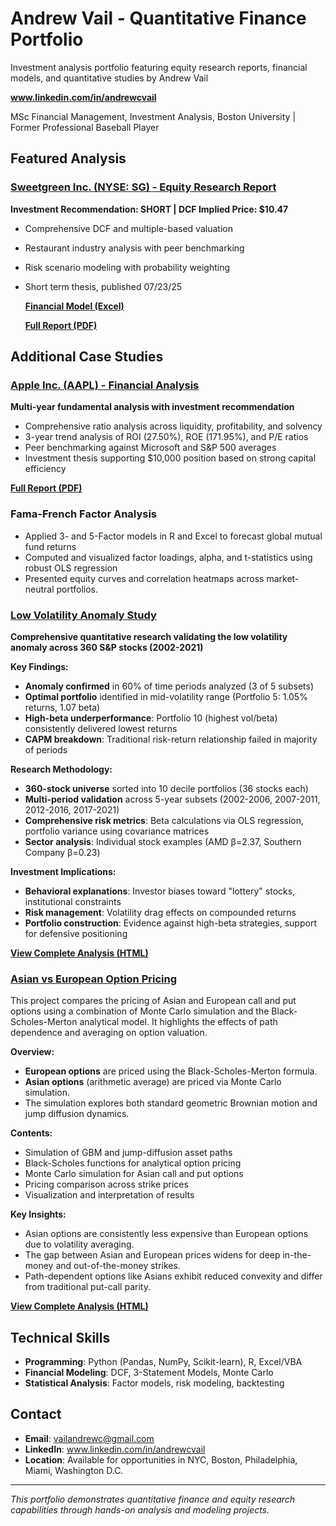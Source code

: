 # Andrew Vail - Quantitative Finance Portfolio
Investment analysis portfolio featuring equity research reports, financial models, and quantitative studies by Andrew Vail

**www.linkedin.com/in/andrewcvail**

MSc Financial Management, Investment Analysis, Boston University | Former Professional Baseball Player

## Featured Analysis

### [Sweetgreen Inc. (NYSE: SG) - Equity Research Report](./Sweetgreen_Equity_Research_Report.pdf)
**Investment Recommendation: SHORT | DCF Implied Price: $10.47**
- Comprehensive DCF and multiple-based valuation
- Restaurant industry analysis with peer benchmarking
- Risk scenario modeling with probability weighting
- Short term thesis, published 07/23/25

  **[Financial Model (Excel)](./Sweetgreen_Financial_Model.xlsx)**

  **[Full Report (PDF)](./Sweetgreen_Equity_Research_Report.pdf)**

## Additional Case Studies

### [Apple Inc. (AAPL) - Financial Analysis](./Apple_Financial_Analysis.pdf)
**Multi-year fundamental analysis with investment recommendation**
- Comprehensive ratio analysis across liquidity, profitability, and solvency
- 3-year trend analysis of ROI (27.50%), ROE (171.95%), and P/E ratios
- Peer benchmarking against Microsoft and S&P 500 averages
- Investment thesis supporting $10,000 position based on strong capital efficiency

**[Full Report (PDF)](./Apple_Financial_Analysis.pdf)**

### Fama-French Factor Analysis
- Applied 3- and 5-Factor models in R and Excel to forecast global mutual fund returns
- Computed and visualized factor loadings, alpha, and t-statistics using robust OLS regression
- Presented equity curves and correlation heatmaps across market-neutral portfolios.

### [Low Volatility Anomaly Study](./Low_Volatility_Anomaly_Analysis.html)
**Comprehensive quantitative research validating the low volatility anomaly across 360 S&P stocks (2002-2021)**

**Key Findings:**
- **Anomaly confirmed** in 60% of time periods analyzed (3 of 5 subsets)
- **Optimal portfolio** identified in mid-volatility range (Portfolio 5: 1.05% returns, 1.07 beta)
- **High-beta underperformance**: Portfolio 10 (highest vol/beta) consistently delivered lowest returns
- **CAPM breakdown**: Traditional risk-return relationship failed in majority of periods

**Research Methodology:**
- **360-stock universe** sorted into 10 decile portfolios (36 stocks each)
- **Multi-period validation** across 5-year subsets (2002-2006, 2007-2011, 2012-2016, 2017-2021)
- **Comprehensive risk metrics**: Beta calculations via OLS regression, portfolio variance using covariance matrices
- **Sector analysis**: Individual stock examples (AMD β=2.37, Southern Company β=0.23)

**Investment Implications:**
- **Behavioral explanations**: Investor biases toward "lottery" stocks, institutional constraints
- **Risk management**: Volatility drag effects on compounded returns
- **Portfolio construction**: Evidence against high-beta strategies, support for defensive positioning

**[View Complete Analysis (HTML)](./Low_Volatility_Anomaly_Analysis.html)** 

### [Asian vs European Option Pricing](./Asian_vs_European_Option_Pricing(1).html)

This project compares the pricing of Asian and European call and put options using a combination of Monte Carlo simulation and the Black-Scholes-Merton analytical model. It highlights the effects of path dependence and averaging on option valuation.

**Overview:**

- **European options** are priced using the Black-Scholes-Merton formula.
- **Asian options** (arithmetic average) are priced via Monte Carlo simulation.
- The simulation explores both standard geometric Brownian motion and jump diffusion dynamics.

**Contents:**

- Simulation of GBM and jump-diffusion asset paths
- Black-Scholes functions for analytical option pricing
- Monte Carlo simulation for Asian call and put options
- Pricing comparison across strike prices
- Visualization and interpretation of results

**Key Insights:**

- Asian options are consistently less expensive than European options due to volatility averaging.
- The gap between Asian and European prices widens for deep in-the-money and out-of-the-money strikes.
- Path-dependent options like Asians exhibit reduced convexity and differ from traditional put-call parity.

**[View Complete Analysis (HTML)](./Asian_vs_European_Option_Pricing(1).html)**


## Technical Skills
- **Programming**: Python (Pandas, NumPy, Scikit-learn), R, Excel/VBA
- **Financial Modeling**: DCF, 3-Statement Models, Monte Carlo
- **Statistical Analysis**: Factor models, risk modeling, backtesting

## Contact
- **Email**: vailandrewc@gmail.com
- **LinkedIn**: www.linkedin.com/in/andrewcvail
- **Location**: Available for opportunities in NYC, Boston, Philadelphia, Miami, Washington D.C.

---
*This portfolio demonstrates quantitative finance and equity research capabilities through hands-on analysis and modeling projects.*
